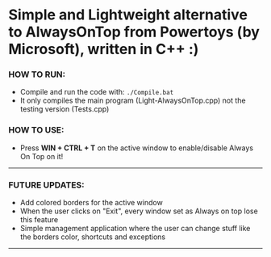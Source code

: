# Simple and Lightweight alternative to AlwaysOnTop from Powertoys (by Microsoft), written in C++ :)

### HOW TO RUN:
 - Compile and run the code with: `./Compile.bat`
 - It only compiles the main program (Light-AlwaysOnTop.cpp) not the testing version (Tests.cpp)

### HOW TO USE:
 - Press __WIN + CTRL + T__ on the active window to enable/disable Always On Top on it!

---

### FUTURE UPDATES:
 - Add colored borders for the active window
 - When the user clicks on "Exit", every window set as Always on top lose this feature 
 - Simple management application where the user can change stuff like the borders color, shortcuts and exceptions

---

